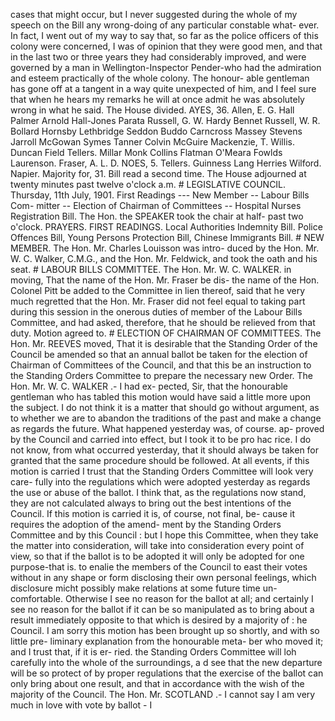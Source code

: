 cases that might occur, but I never suggested during the whole of my speech on the Bill any wrong-doing of any particular constable what- ever. In fact, I went out of my way to say that, so far as the police officers of this colony were concerned, I was of opinion that they were good men, and that in the last two or three years they had considerably improved, and were governed by a man in Wellington-Inspector Pender-who had the admiration and esteem practically of the whole colony. The honour- able gentleman has gone off at a tangent in a way quite unexpected of him, and I feel sure that when he hears my remarks he will at once admit he was absolutely wrong in what he said. The House divided. AYES, 36. Allen, E. G. Hall Palmer Arnold Hall-Jones Parata Russell, G. W. Hardy Bennet Russell, W. R. Bollard Hornsby Lethbridge Seddon Buddo Carncross Massey Stevens Jarroll McGowan Symes Tanner Colvin McGuire Mackenzie, T. Willis. Duncan Field Tellers. Millar Monk Collins Flatman O'Meara Fowlds Laurenson. Fraser, A. L. D. NOES, 5. Tellers. Guinness Lang Herries Wilford. Napier. Majority for, 31. Bill read a second time. The House adjourned at twenty minutes past twelve o'clock a.m. # LEGISLATIVE COUNCIL. Thursday, 11th July, 1901. First Readings --- New Member -- Labour Bills Com- mitter -- Election of Chairman of Committees -- Hospital Nurses Registration Bill. The Hon. the SPEAKER took the chair at half- past two o'clock. PRAYERS. FIRST READINGS. Local Authorities Indemnity Bill. Police Offences Bill, Young Persons Protection Bill, Chinese Immigrants Bill. # NEW MEMBER. The Hon. Mr. Charles Louisson was intro- duced by the Hon. Mr. W. C. Walker, C.M.G., and the Hon. Mr. Feldwick, and took the oath and his seat. # LABOUR BILLS COMMITTEE. The Hon. Mr. W. C. WALKER. in moving, That the name of the Hon. Mr. Fraser be dis- the name of the Hon. Colonel Pitt be added to the Committee in lien thereof, said that he very much regretted that the Hon. Mr. Fraser did not feel equal to taking part during this session in the onerous duties of member of the Labour Bills Committee, and had asked, therefore, that he should be relieved from that duty. Motion agreed to. # ELECTION OF CHAIRMAN OF COMMITTEES. The Hon. Mr. REEVES moved, That it is desirable that the Standing Order of the Council be amended so that an annual ballot be taken for the election of Chairman of Committees of the Council, and that this be an instruction to the Standing Orders Committee to prepare the necessary new Order. The Hon. Mr. W. C. WALKER .- I had ex- pected, Sir, that the honourable gentleman who has tabled this motion would have said a little more upon the subject. I do not think it is a matter that should go without argument, as to whether we are to abandon the traditions of the past and make a change as regards the future. What happened yesterday was, of course. ap- proved by the Council and carried into effect, but I took it to be pro hac rice. I do not know, from what occurred yesterday, that it should always be taken for granted that the same procedure should be followed. At all events, if this motion is carried I trust that the Standing Orders Committee will look very care- fully into the regulations which were adopted yesterday as regards the use or abuse of the ballot. I think that, as the regulations now stand, they are not calculated always to bring out the best intentions of the Council. If this motion is carried it is, of course, not final, be- cause it requires the adoption of the amend- ment by the Standing Orders Committee and by this Council : but I hope this Committee, when they take the matter into consideration, will take into consideration every point of view, so that if the ballot is to be adopted it will only be adopted for one purpose-that is. to enalie the members of the Council to east their votes without in any shape or form disclosing their own personal feelings, which disclosure micht possibly make relations at some future time un- comfortable. Otherwise I see no reason for the ballot at all; and certainly I see no reason for the ballot if it can be so manipulated as to bring about a result immediately opposite to that which is desired by a majority of : he Council. I am sorry this motion has been brought up so shortly, and with so little pre- liminary explanation from the honourable meta- ber who moved it; and I trust that, if it is er- ried. the Standing Orders Committee will loh carefully into the whole of the surroundings, a d see that the new departure will be so protect of by proper regulations that the exercise of the ballot can only bring about one result, and that in accordance with the wish of the majority of the Council. The Hon. Mr. SCOTLAND .- I cannot say I am very much in love with vote by ballot - I 